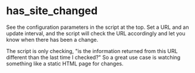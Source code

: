 # has_site_changed

See the configuration parameters in the script at the top.
Set a URL and an update interval, and the script will check the URL accordingly
and let you know when there has been a change.

The script is only checking, "is the information returned from this URL
different than the last time I checked?"
So a great use case is watching something like a static HTML page for changes.
